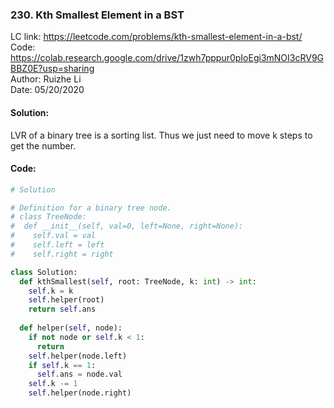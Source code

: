 ### 230. Kth Smallest Element in a BST
LC link: https://leetcode.com/problems/kth-smallest-element-in-a-bst/  
Code: https://colab.research.google.com/drive/1zwh7pppur0pIoEgi3mNOI3cRV9GBBZ0E?usp=sharing  
Author: Ruizhe Li  
Date: 05/20/2020

#### Solution:
LVR of a binary tree is a sorting list. Thus we just need to move k steps to get the number.

#### Code:
```python
# Solution

# Definition for a binary tree node.
# class TreeNode:
#  def __init__(self, val=0, left=None, right=None):
#    self.val = val
#    self.left = left
#    self.right = right

class Solution:
  def kthSmallest(self, root: TreeNode, k: int) -> int:
    self.k = k
    self.helper(root)
    return self.ans
  
  def helper(self, node):
    if not node or self.k < 1:
      return
    self.helper(node.left)
    if self.k == 1:
      self.ans = node.val
    self.k -= 1
    self.helper(node.right)
```